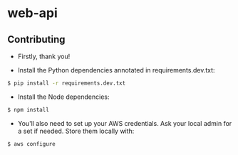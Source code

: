 # web-api

## Contributing

* Firstly, thank you!

* Install the Python dependencies annotated in requirements.dev.txt:
```bash
$ pip install -r requirements.dev.txt
```

* Install the Node dependencies:
```bash
$ npm install
```

* You'll also need to set up your AWS credentials. Ask your local admin for a set if needed. Store them locally with:
```bash
$ aws configure
```
